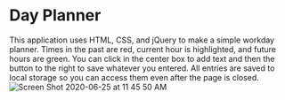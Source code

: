 # Day Planner

This application uses HTML, CSS, and jQuery to make a simple workday planner. Times in the past are red, current hour is highlighted, and future hours are green. You can click in the center box to add text and then the button to the right to save whatever you entered. All entries are saved to local storage so you can access them even after the page is closed.
![Screen Shot 2020-06-25 at 11 45 50 AM](https://user-images.githubusercontent.com/64652517/85818581-f5540100-b73e-11ea-92bd-154f7d8e3ddc.png)
